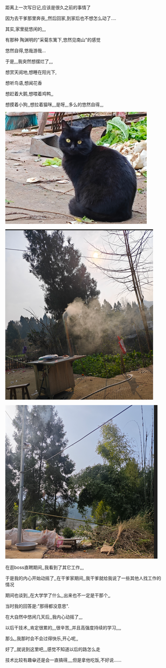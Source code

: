 距离上一次写日记,应该是很久之前的事情了

因为去干爹那里奔丧,,然后回家,到家后也不想怎么动了....



其实,家里挺悠闲的,,,

有那种 陶渊明的"采菊东篱下,悠然见南山"的感觉

悠然自得,悠哉游哉...

于是,,,我突然想摆烂了,,,

想赏天阅地,想睡在阳光下,

想听鸟语,想闻花香

想赶着大鹅,想喂着鸡鸭,,

想摸着小狗,,想拉着猫咪,,,是呀,,,多么的悠然自得,,,

![image-20240203102146130](./img/image-20240203102146130.png)



![image-20240203102202108](./img/image-20240203102202108.png)



![image-20240203102218452](./img/image-20240203102218452.png)



在逛boss直聘期间,,我看到了其它工作,,,

于是我的内心开始动摇了,,在干爹家期间,,我干爹就给我说了一些其他人找工作的情况

期间也谈到,,在大学学了什么,,出来也不一定是干那个,,

当时我的回答是:"那得都没意思".

在大自然中悠闲几天后,,我内心动摇了,,,

以后干技术,,肯定很累的,,,很辛苦,,并且高强度持续的学习,,,,

那么,,我那时会不会过得快乐,开心呢,,



好了,,就说到这里吧,,,感觉不知道以后的路怎么走

技术比较有趣😁还是会一直搞得,,,,但是拿他吃饭,不好说......